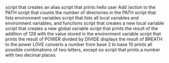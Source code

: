 script that creates an alias
script that prints hello user
Add /action to the PATH
script that counts the number of directories in the PATH
script that lists environment variables
script that lists all local variables and environment variables, and functions
script that creates a new local variable
script that creates a new global variable
script that prints the result of the addition of 128 with the value stored in the environment variable
script that prints the result of POWER divided by DIVIDE
displays the result of BREATH to the power LOVE
converts a number from base 2 to base 10
prints all possible combinations of two letters, except oo
script that prints a number with two decimal places
